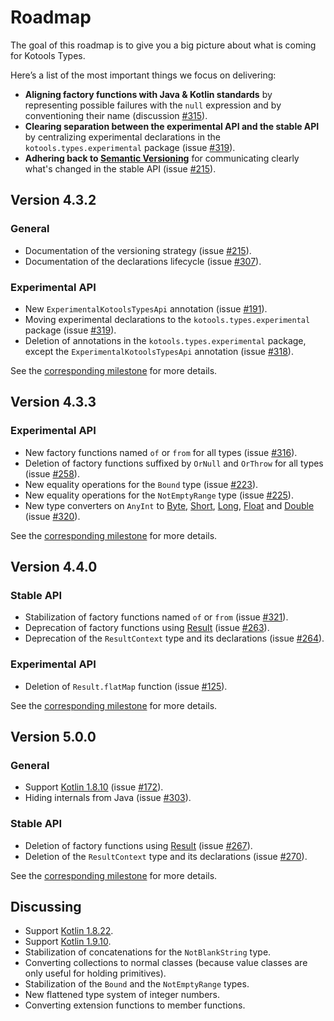 <!--
    Copyright 2023 Loïc Lamarque.
    Use of this source code is governed by the MIT license.
-->

# Roadmap

The goal of this roadmap is to give you a big picture about what is coming for
Kotools Types.

Here’s a list of the most important things we focus on delivering:

- **Aligning factory functions with Java & Kotlin standards** by representing
  possible failures with the `null` expression and by conventioning their name
  (discussion [#315]).
- **Clearing separation between the experimental API and the stable API** by
  centralizing experimental declarations in the `kotools.types.experimental`
  package (issue [#319]).
- **Adhering back to [Semantic Versioning][semantic-versioning]** for
  communicating clearly what's changed in the stable API (issue [#215]).

## Version 4.3.2 <a id="v4.3.2"></a>

### General <a id="v4.3.2-general"></a>

- Documentation of the versioning strategy (issue [#215]).
- Documentation of the declarations lifecycle (issue [#307]).

### Experimental API <a id="v4.3.2-experimental-api"></a>

- New `ExperimentalKotoolsTypesApi` annotation (issue [#191]).
- Moving experimental declarations to the `kotools.types.experimental` package
  (issue [#319]).
- Deletion of annotations in the `kotools.types.experimental` package, except
  the `ExperimentalKotoolsTypesApi` annotation (issue [#318]).

See the [corresponding milestone][milestone-4.3.2] for more details.

## Version 4.3.3 <a id="v4.3.3"></a>

### Experimental API <a id="v4.3.3-experimental-api"></a>

- New factory functions named `of` or `from` for all types (issue [#316]).
- Deletion of factory functions suffixed by `OrNull` and `OrThrow` for all
  types (issue [#258]).
- New equality operations for the `Bound` type (issue [#223]).
- New equality operations for the `NotEmptyRange` type (issue [#225]).
- New type converters on `AnyInt` to [Byte][kotlin.byte],
  [Short][kotlin.short], [Long][kotlin.long], [Float][kotlin.float] and
  [Double][kotlin.double] (issue [#320]).

See the [corresponding milestone][milestone-4.3.3] for more details.

## Version 4.4.0 <a id="v4.4.0"></a>

### Stable API <a id="v4.4.0-stable-api"></a>

- Stabilization of factory functions named `of` or `from` (issue [#321]).
- Deprecation of factory functions using [Result][kotlin.result] (issue
  [#263]).
- Deprecation of the `ResultContext` type and its declarations (issue [#264]).

### Experimental API <a id="v4.4.0-experimental-api"></a>

- Deletion of `Result.flatMap` function (issue [#125]).

See the [corresponding milestone][milestone-4.4.0] for more details.

## Version 5.0.0 <a id="v5.0.0"></a>

### General <a id="v5.0.0-general"></a>

- Support [Kotlin 1.8.10][kotlin-1.8.10] (issue [#172]).
- Hiding internals from Java (issue [#303]).

### Stable API <a id="v5.0.0-stable-api"></a>

- Deletion of factory functions using [Result][kotlin.result] (issue [#267]).
- Deletion of the `ResultContext` type and its declarations (issue [#270]).

See the [corresponding milestone][milestone-5.0.0] for more details.

## Discussing

- Support [Kotlin 1.8.22][kotlin-1.8.22].
- Support [Kotlin 1.9.10][kotlin-1.9.10].
- Stabilization of concatenations for the `NotBlankString` type.
- Converting collections to normal classes (because value classes are only
  useful for holding primitives).
- Stabilization of the `Bound` and the `NotEmptyRange` types.
- New flattened type system of integer numbers.
- Converting extension functions to member functions.

[#125]: https://github.com/kotools/types/issues/125
[#172]: https://github.com/kotools/types/issues/172
[#191]: https://github.com/kotools/types/issues/191
[#215]: https://github.com/kotools/types/issues/215
[#223]: https://github.com/kotools/types/issues/223
[#225]: https://github.com/kotools/types/issues/225
[#258]: https://github.com/kotools/types/issues/258
[#263]: https://github.com/kotools/types/issues/263
[#264]: https://github.com/kotools/types/issues/264
[#267]: https://github.com/kotools/types/issues/267
[#270]: https://github.com/kotools/types/issues/270
[#303]: https://github.com/kotools/types/issues/303
[#307]: https://github.com/kotools/types/issues/307
[#312]: https://github.com/kotools/types/issues/312
[#315]: https://github.com/kotools/types/discussions/315
[#316]: https://github.com/kotools/types/issues/316
[#318]: https://github.com/kotools/types/issues/318
[#319]: https://github.com/kotools/types/issues/319
[#320]: https://github.com/kotools/types/issues/320
[#321]: https://github.com/kotools/types/issues/321
[api-reference]: https://types.kotools.org
[kotlin-1.8.10]: https://github.com/JetBrains/kotlin/releases/tag/v1.8.10
[kotlin-1.8.22]: https://github.com/JetBrains/kotlin/releases/tag/v1.8.22
[kotlin-1.9.10]: https://github.com/JetBrains/kotlin/releases/tag/v1.9.10
[kotlin.byte]: https://kotlinlang.org/api/latest/jvm/stdlib/kotlin/-byte
[kotlin.double]: https://kotlinlang.org/api/latest/jvm/stdlib/kotlin/-double
[kotlin.float]: https://kotlinlang.org/api/latest/jvm/stdlib/kotlin/-float
[kotlin.long]: https://kotlinlang.org/api/latest/jvm/stdlib/kotlin/-long
[kotlin.result]: https://kotlinlang.org/api/latest/jvm/stdlib/kotlin/-result
[kotlin.short]: https://kotlinlang.org/api/latest/jvm/stdlib/kotlin/-short
[milestone-4.3.2]: https://github.com/kotools/types/milestone/22
[milestone-4.3.3]: https://github.com/kotools/types/milestone/29
[milestone-4.4.0]: https://github.com/kotools/types/milestone/7
[milestone-5.0.0]: https://github.com/kotools/types/milestone/27
[semantic-versioning]: https://semver.org
